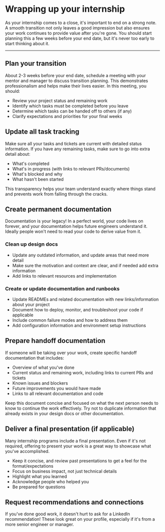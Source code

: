 # Wrapping up your internship

As your internship comes to a close, it's important to end on a strong note. A smooth transition not only leaves a good impression but also ensures your work continues to provide value after you're gone. You should start planning this a few weeks before your end date, but it's never too early to start thinking about it.

---

## Plan your transition

About 2-3 weeks before your end date, schedule a meeting with your mentor and manager to discuss transition planning. This demonstrates professionalism and helps make their lives easier. In this meeting, you should:

- Review your project status and remaining work
- Identify which tasks must be completed before you leave
- Determine which tasks can be handed off to others (if any)
- Clarify expectations and priorities for your final weeks

## Update all task tracking

Make sure all your tasks and tickets are current with detailed status information. If you have any remaining tasks, make sure to go into extra detail about:

- What's completed
- What's in progress (with links to relevant PRs/documents)
- What's blocked and why
- What hasn't been started

This transparency helps your team understand exactly where things stand and prevents work from falling through the cracks.

## Create permanent documentation

Documentation is your legacy! In a perfect world, your code lives on forever, and your documentation helps future engineers understand it. Ideally people won't need to read your code to derive value from it.

### Clean up design docs

- Update any outdated information, and update areas that need more detail
- Make sure the motivation and context are clear, and if needed add extra information
- Add links to relevant resources and implementation

### Create or update documentation and runbooks

- Update READMEs and related documentation with new links/information about your project
- Document how to deploy, monitor, and troubleshoot your code if applicable
- Include common failure modes and how to address them
- Add configuration information and environment setup instructions

## Prepare handoff documentation

If someone will be taking over your work, create specific handoff documentation that includes:

- Overview of what you've done
- Current status and remaining work, including links to current PRs and tickets
- Known issues and blockers
- Future improvements you would have made
- Links to all relevant documentation and code

Keep this document concise and focused on what the next person needs to know to continue the work effectively. Try not to duplicate information that already exists in your design docs or other documentation.

## Deliver a final presentation (if applicable)

Many internship programs include a final presentation. Even if it's not required, offering to present your work is a great way to showcase what you've accomplished.

- Keep it concise, and review past presentations to get a feel for the format/expectations
- Focus on business impact, not just technical details
- Highlight what you learned
- Acknowledge people who helped you
- Be prepared for questions

## Request recommendations and connections

If you've done good work, it doesn't hurt to ask for a LinkedIn recommendation! These look great on your profile, especially if it's from a more senior engineer or manager.

